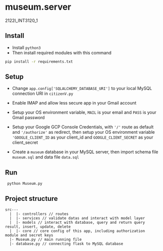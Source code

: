 # museum.server
2122I_INT3120_1

## Install
* Install ```python3```
* Then install required modules with this command
```bash
pip install -r requirements.txt
```

## Setup
* Change ```app.config['SQLALCHEMY_DATABASE_URI']``` to your local MySQL connection URI in ```citizenV.py```

* Enable IMAP and allow less secure app in your Gmail account 

* Setup your OS environment variable, ```MAIL``` is your email and ```PASS``` is your Gmail password

* Setup your Google GCP Console Credentials, with ```'/'``` route as default and ```'/authorize'``` as redirect, then setup your OS environment variable ```'GOOGLE_CLIENT_ID``` as your client_id and ```GOOGLE_CLIENT_SECRET``` as your client_secret

* Create a ```museum``` database in your MySQL server, then import schema file ```museum.sql``` and data file ```data.sql```

## Run
``` python Museum.py```

## Project structure
```
src---
  |  |- controllers // routes
  |  |- services // validate datas and interact with model layer
  |  |- models // interact with database, query and return query result, insert, update, delete
  |  |- core // core config of this app, including authorization module and secret keys
  |- Museum.py // main running file
  |- database.py // connecting flask to MySQL database
```

